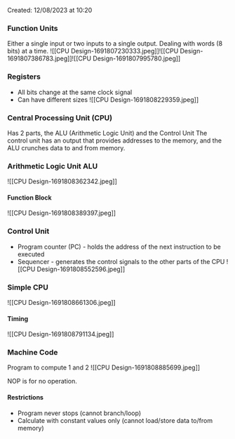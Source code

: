 Created: 12/08/2023 at 10:20

### Function Units
Either a single input or two inputs to a single output. Dealing with words (8 bits) at a time.
![[CPU Design-1691807230333.jpeg]]![[CPU Design-1691807386783.jpeg]]![[CPU Design-1691807995780.jpeg]]

### Registers
- All bits change at the same clock signal
- Can have different sizes
![[CPU Design-1691808229359.jpeg]]

### Central Processing Unit (CPU)
Has 2 parts, the ALU (Arithmetic Logic Unit) and the Control Unit
The control unit has an output that provides addresses to the memory, and the ALU crunches data to and from memory.

### Arithmetic Logic Unit ALU
![[CPU Design-1691808362342.jpeg]]

#### Function Block
![[CPU Design-1691808389397.jpeg]]

### Control Unit
- Program counter (PC) - holds the address of the next instruction to be executed
- Sequencer - generates the control signals to the other parts of the CPU
![[CPU Design-1691808552596.jpeg]]

### Simple CPU
![[CPU Design-1691808661306.jpeg]]

#### Timing
![[CPU Design-1691808791134.jpeg]]

### Machine Code
Program to compute 1 and 2
![[CPU Design-1691808885699.jpeg]]

NOP is for no operation.

#### Restrictions
- Program never stops (cannot branch/loop)
- Calculate with constant values only (cannot load/store data to/from memory)
